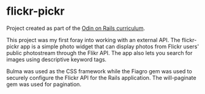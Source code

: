 # flickr-pickr

Project created as part of the [Odin on Rails curriculum](https://www.theodinproject.com/courses/ruby-on-rails/lessons/using-an-api).

This project was my first foray into working with an external API. The flickr-pickr app is a simple photo widget that can display photos from Flickr users' public photostream through the Flikr API. The app also lets you search for images using descriptive keyword tags.

Bulma was used as the CSS framework while the Fiagro gem was used to securely configure the Flickr API for the Rails application. The will-paginate gem was used for pagination.
